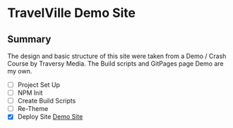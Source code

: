 # TravelVille Demo Site

## Summary
The design and basic structure of this site were taken from a Demo / Crash Course by Traversy Media. The Build scripts and GitPages page Demo are my own. 

- [ ] Project Set Up
- [ ] NPM Init
- [ ] Create Build Scripts
- [ ] Re-Theme
- [x] Deploy Site [Demo Site](https://geoklown.github.io/travelville_demo/) 